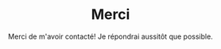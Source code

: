 ---
title: Merci
description: Merci de m'avoir contacté! Je répondrai aussitôt que possible.

header: Votre message a été envoyé.
subtitle: Merci de m'avoir contacté! Je répondrai aussitôt que possible.

lang: fr

ref: thanks

permalink: /fr/merci/
---